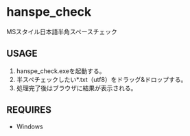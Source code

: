# hanspe_check
MSスタイル日本語半角スペースチェック

## USAGE
1. hanspe_check.exeを起動する。
2. 半スペチェックしたい*.txt（utf8）をドラッグ&ドロップする。
3. 処理完了後はブラウザに結果が表示される。

## REQUIRES
- Windows
